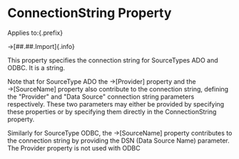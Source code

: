 # ConnectionString Property

Applies to:{.prefix}

→[##.##.Import]{.info}

This property specifies the connection string for SourceTypes ADO and ODBC. It is a string.

Note that for SourceType ADO the →[Provider] property and the →[SourceName] property also
contribute to the connection string, defining the "Provider" and  "Data Source" connection
string parameters respectively. These two parameters may either be provided by specifying these
properties or by specifying them directly in the ConnectionString property.

Similarly for SourceType ODBC, the →[SourceName] property contributes to the connection string by
providing the DSN (Data Source Name) parameter. The Provider property is not used with ODBC

